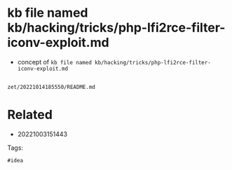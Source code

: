 # kb file named kb/hacking/tricks/php-lfi2rce-filter-iconv-exploit.md

- concept of `kb file named kb/hacking/tricks/php-lfi2rce-filter-iconv-exploit.md`

```
```

` zet/20221014185550/README.md `

# Related

- 20221003151443

Tags:

    #idea
